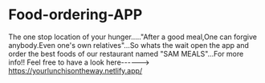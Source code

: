 # Food-ordering-APP


The one stop location of your hunger....."After a good meal,One can forgive anybody.Even one's own relatives"...So whats the wait open the app and order the best foods of our restaurant named "SAM MEALS"...For more info!! Feel free to have a look here------>  https://yourlunchisontheway.netlify.app/

